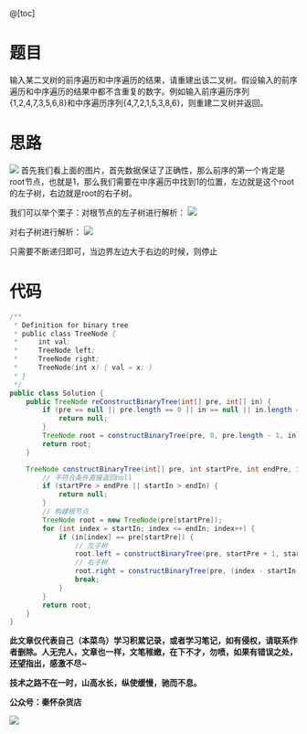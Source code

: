 @[toc]
# 题目
输入某二叉树的前序遍历和中序遍历的结果，请重建出该二叉树。假设输入的前序遍历和中序遍历的结果中都不含重复的数字。例如输入前序遍历序列{1,2,4,7,3,5,6,8}和中序遍历序列{4,7,2,1,5,3,8,6}，则重建二叉树并返回。

# 思路
![](https://imgconvert.csdnimg.cn/aHR0cHM6Ly9tYXJrZG93bnBpY3R1cmUub3NzLWNuLXFpbmdkYW8uYWxpeXVuY3MuY29tLzIwMjAwNzAxMjM0MzQ3LnBuZw?x-oss-process=image/format,png)
首先我们看上面的图片，首先数据保证了正确性，那么前序的第一个肯定是root节点，也就是1，那么我们需要在中序遍历中找到1的位置，左边就是这个root的左子树，右边就是root的右子树。

我们可以举个栗子：对根节点的左子树进行解析：
![](https://imgconvert.csdnimg.cn/aHR0cHM6Ly9tYXJrZG93bnBpY3R1cmUub3NzLWNuLXFpbmdkYW8uYWxpeXVuY3MuY29tLzIwMjAwNzAxMjM0NTE3LnBuZw?x-oss-process=image/format,png)

对右子树进行解析：
![](https://imgconvert.csdnimg.cn/aHR0cHM6Ly9tYXJrZG93bnBpY3R1cmUub3NzLWNuLXFpbmdkYW8uYWxpeXVuY3MuY29tLzIwMjAwNzAxMjM1MDI1LnBuZw?x-oss-process=image/format,png)

只需要不断递归即可，当边界左边大于右边的时候，则停止

# 代码
```java
/**
 * Definition for binary tree
 * public class TreeNode {
 *     int val;
 *     TreeNode left;
 *     TreeNode right;
 *     TreeNode(int x) { val = x; }
 * }
 */
public class Solution {
    public TreeNode reConstructBinaryTree(int[] pre, int[] in) {
        if (pre == null || pre.length == 0 || in == null || in.length == 0) {
            return null;
        }
        TreeNode root = constructBinaryTree(pre, 0, pre.length - 1, in, 0, in.length-1);
        return root;
    }

    TreeNode constructBinaryTree(int[] pre, int startPre, int endPre, int[] in, int startIn, int endIn) {
        // 不符合条件直接返回null
        if (startPre > endPre || startIn > endIn) {
            return null;
        }
        // 构建根节点
        TreeNode root = new TreeNode(pre[startPre]);
        for (int index = startIn; index <= endIn; index++) {
            if (in[index] == pre[startPre]) {
                // 左子树
                root.left = constructBinaryTree(pre, startPre + 1, startPre + (index - startIn), in, startIn, index - 1);
                // 右子树
                root.right = constructBinaryTree(pre, (index - startIn) + startPre + 1, endPre, in, index + 1, endIn);
                break;
            }
        }
        return root;
    }
}
```
**此文章仅代表自己（本菜鸟）学习积累记录，或者学习笔记，如有侵权，请联系作者删除。人无完人，文章也一样，文笔稚嫩，在下不才，勿喷，如果有错误之处，还望指出，感激不尽~**

**技术之路不在一时，山高水长，纵使缓慢，驰而不息。**

**公众号：秦怀杂货店**

![](https://img-blog.csdnimg.cn/img_convert/7d98fb66172951a2f1266498e004e830.png)
